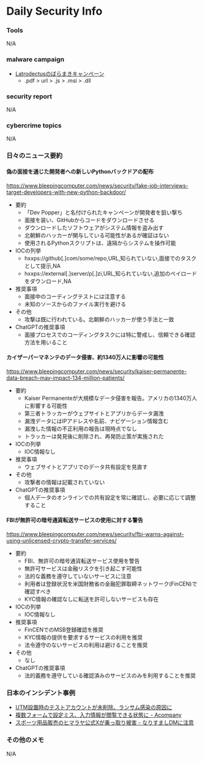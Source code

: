 # Daily Security Info

### Tools
N/A

### malware campaign
- [Latrodectusのばらまきキャンペーン](https://twitter.com/Cryptolaemus1/status/1783610728064147651)
    - .pdf > url > .js > .msi > .dll

### security report
N/A

### cybercrime topics
N/A

### 日々のニュース要約

#### 偽の面接を通じた開発者への新しいPythonバックドアの配布
https://www.bleepingcomputer.com/news/security/fake-job-interviews-target-developers-with-new-python-backdoor/

- 要約
    - 「Dev Popper」と名付けられたキャンペーンが開発者を狙い撃ち
    - 面接を装い、GitHubからコードをダウンロードさせる
    - ダウンロードしたソフトウェアがシステム情報を盗み出す
    - 北朝鮮のハッカーが関与している可能性があるが確証はない
    - 使用されるPythonスクリプトは、遠隔からシステムを操作可能
- IOCの列挙
    - hxxps://github[.]com/some/repo,URL,知られていない,面接でのタスクとして提示,NA
    - hxxps://external[.]server/p[.]zi,URL,知られていない,追加のペイロードをダウンロード,NA
- 推奨事項
    - 面接中のコーディングテストには注意する
    - 未知のソースからのファイル実行を避ける
- その他
    - 攻撃は既に行われている。北朝鮮のハッカーが使う手法と一致
- ChatGPTの推奨事項
    - 面接プロセスでのコーディングタスクには特に警戒し、信頼できる確認方法を用いること

#### カイザーパーマネンテのデータ侵害、約1340万人に影響の可能性
https://www.bleepingcomputer.com/news/security/kaiser-permanente-data-breach-may-impact-134-million-patients/

- 要約
    - Kaiser Permanenteが大規模なデータ侵害を報告。アメリカの1340万人に影響する可能性
    - 第三者トラッカーがウェブサイトとアプリからデータ漏洩
    - 漏洩データにはIPアドレスや名前、ナビゲーション情報含む
    - 漏洩した情報の不正利用の報告は現時点でなし
    - トラッカーは発見後に削除され、再発防止策が実施された
- IOCの列挙
    - IOC情報なし
- 推奨事項
    - ウェブサイトとアプリでのデータ共有設定を見直す
- その他
    - 攻撃者の情報は記載されていない
- ChatGPTの推奨事項
    - 個人データのオンラインでの共有設定を常に確認し、必要に応じて調整すること

#### FBIが無許可の暗号通貨転送サービスの使用に対する警告
https://www.bleepingcomputer.com/news/security/fbi-warns-against-using-unlicensed-crypto-transfer-services/

- 要約
    - FBI、無許可の暗号通貨転送サービス使用を警告
    - 無許可サービスは金融リスクを引き起こす可能性
    - 法的な義務を遵守していないサービスに注意
    - 利用者は登録状況を米国財務省の金融犯罪取締ネットワーク(FinCEN)で確認すべき
    - KYC情報の確認なしに転送を許可しないサービスも存在
- IOCの列挙
    - IOC情報なし
- 推奨事項
    - FinCENでのMSB登録確認を推奨
    - KYC情報の提供を要求するサービスの利用を推奨
    - 法令遵守のないサービスの利用は避けることを推奨
- その他
    - なし
- ChatGPTの推奨事項
    - 法的義務を遵守している確認済みのサービスのみを利用することを推奨

### 日本のインシデント事例
- [UTM設置時のテストアカウントが未削除、ランサム感染の原因に](https://www.security-next.com/156416)
- [複数フォームで設定ミス、入力情報が閲覧できる状態に - Acompany](https://www.security-next.com/156212)
- [スポーツ用品販売のヒマラヤ公式Xが乗っ取り被害 - なりすましDMに注意](https://www.security-next.com/156479)

### その他のメモ
N/A